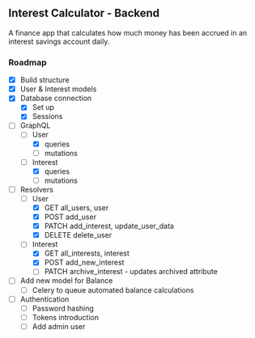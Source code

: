 ## Interest Calculator - Backend

A finance app that calculates how much money has been accrued in an interest savings account daily.

### Roadmap
- [x] Build structure
- [x] User & Interest models
- [x] Database connection
    - [x] Set up 
    - [x] Sessions
- [ ] GraphQL
    - [ ] User 
        - [x] queries
        - [ ] mutations
    - [ ] Interest 
        - [x] queries 
        - [ ] mutations
- [ ] Resolvers
    - [ ] User 
        - [x] GET all_users, user
        - [x] POST add_user
        - [x] PATCH add_interest, update_user_data
        - [x] DELETE delete_user
    - [ ] Interest 
        - [x] GET all_interests, interest
        - [x] POST add_new_interest
        - [ ] PATCH archive_interest - updates archived attribute 
- [ ]  Add new model for Balance 
    - [ ] Celery to queue automated balance calculations
- [ ] Authentication
    - [ ] Password hashing
    - [ ] Tokens introduction
    - [ ] Add admin user